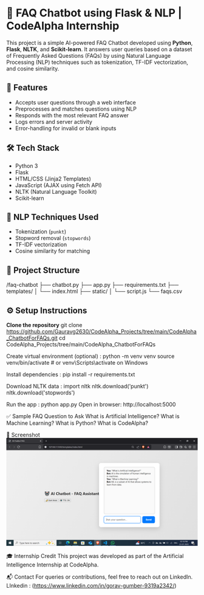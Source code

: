 # 🤖 FAQ Chatbot using Flask & NLP | CodeAlpha Internship

This project is a simple AI-powered FAQ Chatbot developed using **Python**, **Flask**, **NLTK**, and **Scikit-learn**. It answers user queries based on a dataset of Frequently Asked Questions (FAQs) by using Natural Language Processing (NLP) techniques such as tokenization, TF-IDF vectorization, and cosine similarity.

## 📌 Features
- Accepts user questions through a web interface
- Preprocesses and matches questions using NLP
- Responds with the most relevant FAQ answer
- Logs errors and server activity
- Error-handling for invalid or blank inputs

## 🛠 Tech Stack
- Python 3
- Flask
- HTML/CSS (Jinja2 Templates)
- JavaScript (AJAX using Fetch API)
- NLTK (Natural Language Toolkit)
- Scikit-learn

## 🧠 NLP Techniques Used
- Tokenization (`punkt`)
- Stopword removal (`stopwords`)
- TF-IDF vectorization
- Cosine similarity for matching

## 📂 Project Structure

/faq-chatbot
├── chatbot.py
├── app.py
├── requirements.txt
├── templates/
│ └── index.html
├── static/
│ └── script.js
└── faqs.csv


## ⚙️ Setup Instructions

**Clone the repository**
git clone https://github.com/Gauravg2630/CodeAlpha_Projects/tree/main/CodeAlpha_ChatbotForFAQs.git
cd CodeAlpha_Projects/tree/main/CodeAlpha_ChatbotForFAQs

Create virtual environment (optional) :
python -m venv venv
source venv/bin/activate  # or venv\Scripts\activate on Windows

Install dependencies :
pip install -r requirements.txt

Download NLTK data :
import nltk
nltk.download('punkt')
nltk.download('stopwords')

Run the app :
python app.py
Open in browser: http://localhost:5000

✅ Sample FAQ Question to Ask
What is Artificial Intelligence?
What is Machine Learning?
What is Python?
What is CodeAlpha?

📸 Screenshot
![Screenshot](Screenshot%20(534).png)

🎓 Internship Credit
This project was developed as part of the Artificial Intelligence Internship at CodeAlpha.

📬 Contact
For queries or contributions, feel free to reach out on LinkedIn.
LInkedin : (https://www.linkedin.com/in/gorav-gumber-9319a2342/)